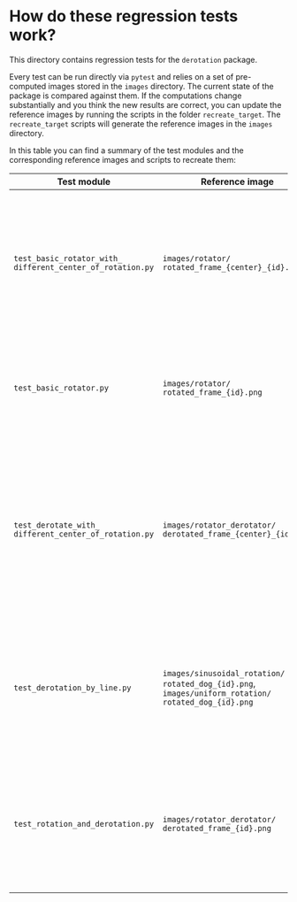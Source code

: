 # How do these regression tests work?

This directory contains regression tests for the `derotation` package.

Every test can be run directly via `pytest` and relies on a set of pre-computed images stored in the `images` directory. The current state of the package is compared against them.
If the computations change substantially and you think the new results are correct, you can update the reference images by running the scripts in the folder `recreate_target`.
The `recreate_target` scripts will generate the reference images in the `images` directory.

In this table you can find a summary of the test modules and the corresponding reference images and scripts to recreate them:

| Test module | Reference image | Recreate script | Notes |
|-------------|-----------------|-----------------| ----- |
| `test_basic_rotator_with_ different_center_of_rotation.py` | `images/rotator/ rotated_frame_{center}_{id}.png` | `recreate_target/ rotator_different_center.py` | Testing the rotator with different centers of rotation with a gray-striped square sample image. |
| `test_basic_rotator.py` | `images/rotator/ rotated_frame_{id}.png` | `recreate_target/ basic_rotator.py` | Testing the rotator with a gray-striped square sample image. |
| `test_derotate_with_ different_center_of_rotation.py` | `images/rotator_derotator/ derotated_frame_{center}_{id}.png` | `recreate_target/ derotate_different_center.py` | Testing the derotator with different centers of rotation with a gray-striped square sample image on images previously rotated. |
| `test_derotation_by_line.py` | `images/sinusoidal_rotation/ rotated_dog_{id}.png`, `images/uniform_rotation/ rotated_dog_{id}.png` | `recreate_target/ derotation_by_line.py` | Testing the derotator with a sinusoidal and uniform rotation with a dog sample image. |
| `test_rotation_and_derotation.py` | `images/rotator_derotator/ derotated_frame_{id}.png` | `recreate_target/ rotation_and_derotation.py` | Testing the derotator with a gray-striped square sample image on images previously rotated. |
